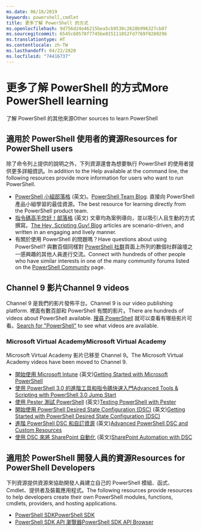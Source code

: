 ```yaml
---
ms.date: 06/18/2019
keywords: powershell,cmdlet
title: 更多了解 PowerShell 的方式
ms.openlocfilehash: 9d756d24e46215bea5cb9530c2628b996327cb87
ms.sourcegitcommit: 6545c60578f7745be015111052fd7769f8289296
ms.translationtype: HT
ms.contentlocale: zh-TW
ms.lasthandoff: 04/22/2020
ms.locfileid: "74416737"
---
```

# <a name="more-powershell-learning"></a><span data-ttu-id="37fc7-103">更多了解 PowerShell 的方式</span><span class="sxs-lookup"><span data-stu-id="37fc7-103">More PowerShell learning</span></span>

<span data-ttu-id="37fc7-104">了解 PowerShell 的其他來源</span><span class="sxs-lookup"><span data-stu-id="37fc7-104">Other sources to learn PowerShell</span></span>

## <a name="resources-for-powershell-users"></a><span data-ttu-id="37fc7-105">適用於 PowerShell 使用者的資源</span><span class="sxs-lookup"><span data-stu-id="37fc7-105">Resources for PowerShell users</span></span>

<span data-ttu-id="37fc7-106">除了命令列上提供的說明之外，下列資源還會為想要執行 PowerShell 的使用者提供更多詳細資訊。</span><span class="sxs-lookup"><span data-stu-id="37fc7-106">In addition to the Help available at the command line, the following resources provide more information for users who want to run PowerShell.</span></span>

- <span data-ttu-id="37fc7-107">[PowerShell 小組部落格](https://devblogs.microsoft.com/powershell/) \(英文\)。</span><span class="sxs-lookup"><span data-stu-id="37fc7-107">[PowerShell Team Blog](https://devblogs.microsoft.com/powershell/).</span></span> <span data-ttu-id="37fc7-108">直接向 PowerShell 產品小組學習的最佳資源。</span><span class="sxs-lookup"><span data-stu-id="37fc7-108">The best resource for learning directly from the PowerShell product team.</span></span>
- <span data-ttu-id="37fc7-109">[指令碼高手您好！部落格](https://devblogs.microsoft.com/scripting/) \(英文\) 文章均為案例導向，並以吸引人且生動的方式撰寫。</span><span class="sxs-lookup"><span data-stu-id="37fc7-109">[The Hey, Scripting Guy! Blog](https://devblogs.microsoft.com/scripting/) articles are scenario-driven, and written in an engaging and lively manner.</span></span>
- <span data-ttu-id="37fc7-110">有關於使用 PowerShell 的問題嗎？</span><span class="sxs-lookup"><span data-stu-id="37fc7-110">Have questions about using PowerShell?</span></span> <span data-ttu-id="37fc7-111">與數百個同樣對 [PowerShell 社群](/powershell/#pivot=main&panel=community)頁面上所列的數個社群論壇之一感興趣的其他人員進行交流。</span><span class="sxs-lookup"><span data-stu-id="37fc7-111">Connect with hundreds of other people who have similar interests in one of the many community forums listed on the [PowerShell Community](/powershell/#pivot=main&panel=community) page.</span></span>

## <a name="channel-9-videos"></a><span data-ttu-id="37fc7-112">Channel 9 影片</span><span class="sxs-lookup"><span data-stu-id="37fc7-112">Channel 9 videos</span></span>

<span data-ttu-id="37fc7-113">Channel 9 是我們的影片發佈平台。</span><span class="sxs-lookup"><span data-stu-id="37fc7-113">Channel 9 is our video publishing platform.</span></span> <span data-ttu-id="37fc7-114">裡面有數百部和 PowerShell 有關的影片。</span><span class="sxs-lookup"><span data-stu-id="37fc7-114">There are hundreds of videos about PowerShell available.</span></span> <span data-ttu-id="37fc7-115">[搜尋 PowerShell](https://channel9.msdn.com/Search?term=PowerShell&sortBy=top-rated) 就可以查看有哪些影片可看。</span><span class="sxs-lookup"><span data-stu-id="37fc7-115">[Search for "PowerShell"](https://channel9.msdn.com/Search?term=PowerShell&sortBy=top-rated) to see what videos are available.</span></span>

### <a name="microsoft-virtual-academy"></a><span data-ttu-id="37fc7-116">Microsoft Virtual Academy</span><span class="sxs-lookup"><span data-stu-id="37fc7-116">Microsoft Virtual Academy</span></span>

<span data-ttu-id="37fc7-117">Microsoft Virtual Academy 影片已移至 Channel 9。</span><span class="sxs-lookup"><span data-stu-id="37fc7-117">The Microsoft Virtual Academy videos have been moved to Channel 9.</span></span>

- <span data-ttu-id="37fc7-118">[開始使用 Microsoft Intune](https://channel9.msdn.com/Series/Getting-Started-with-Microsoft-PowerShell) \(英文\)</span><span class="sxs-lookup"><span data-stu-id="37fc7-118">[Getting Started with Microsoft PowerShell](https://channel9.msdn.com/Series/Getting-Started-with-Microsoft-PowerShell)</span></span>
- [<span data-ttu-id="37fc7-119">使用 PowerShell 3.0 的進階工具和指令碼快速入門</span><span class="sxs-lookup"><span data-stu-id="37fc7-119">Advanced Tools & Scripting with PowerShell 3.0 Jump Start</span></span>](https://channel9.msdn.com/Series/Advanced-Tools-and-Scripting-with-PowerShell-3.0-Jump-Start)
- <span data-ttu-id="37fc7-120">[使用 Pester 測試 PowerShell](https://channel9.msdn.com/Series/Testing-PowerShell-with-Pester) \(英文\)</span><span class="sxs-lookup"><span data-stu-id="37fc7-120">[Testing PowerShell with Pester](https://channel9.msdn.com/Series/Testing-PowerShell-with-Pester)</span></span>
- <span data-ttu-id="37fc7-121">[開始使用 PowerShell Desired State Configuration (DSC)](https://channel9.msdn.com/Series/Getting-Started-with-PowerShell-DSC) \(英文\)</span><span class="sxs-lookup"><span data-stu-id="37fc7-121">[Getting Started with PowerShell Desired State Configuration (DSC)](https://channel9.msdn.com/Series/Getting-Started-with-PowerShell-DSC)</span></span>
- <span data-ttu-id="37fc7-122">[進階 PowerShell DSC 和自訂資源](https://channel9.msdn.com/Series/Advanced-PowerShell-DSC-and-Custom-Resources) \(英文\)</span><span class="sxs-lookup"><span data-stu-id="37fc7-122">[Advanced PowerShell DSC and Custom Resources](https://channel9.msdn.com/Series/Advanced-PowerShell-DSC-and-Custom-Resources)</span></span>
- <span data-ttu-id="37fc7-123">[使用 DSC 來將 SharePoint 自動化](https://channel9.msdn.com/Series/SharePoint-Automation-with-DSC) \(英文\)</span><span class="sxs-lookup"><span data-stu-id="37fc7-123">[SharePoint Automation with DSC](https://channel9.msdn.com/Series/SharePoint-Automation-with-DSC)</span></span>

## <a name="resources-for-powershell-developers"></a><span data-ttu-id="37fc7-124">適用於 PowerShell 開發人員的資源</span><span class="sxs-lookup"><span data-stu-id="37fc7-124">Resources for PowerShell Developers</span></span>

<span data-ttu-id="37fc7-125">下列資源提供資源來協助開發人員建立自己的 PowerShell 模組、函式、Cmdlet、提供者及裝載應用程式。</span><span class="sxs-lookup"><span data-stu-id="37fc7-125">The following resources provide resources to help developers create their own PowerShell modules, functions, cmdlets, providers, and hosting applications.</span></span>

- [<span data-ttu-id="37fc7-126">PowerShell SDK</span><span class="sxs-lookup"><span data-stu-id="37fc7-126">PowerShell SDK</span></span>](/powershell/scripting/developer/windows-powershell)
- [<span data-ttu-id="37fc7-127">PowerShell SDK API 瀏覽器</span><span class="sxs-lookup"><span data-stu-id="37fc7-127">PowerShell SDK API Browser</span></span>](/dotnet/api/system.management.automation)
